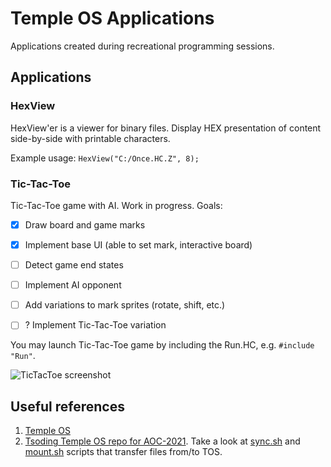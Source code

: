 # Temple OS Applications

Applications created during recreational programming sessions.

## Applications

### HexView

HexView'er is a viewer for binary files. Display HEX presentation of content
side-by-side with printable characters.

Example usage:
```HexView("C:/Once.HC.Z", 8);```

### Tic-Tac-Toe

Tic-Tac-Toe game with AI. Work in progress. Goals:
- [x] Draw board and game marks
- [x] Implement base UI (able to set mark, interactive board)
- [ ] Detect game end states
- [ ] Implement AI opponent
- [ ] Add variations to mark sprites (rotate, shift, etc.)

- [ ] ? Implement Tic-Tac-Toe variation

You may launch Tic-Tac-Toe game by including the Run.HC, e.g. `#include "Run"`.

![TicTacToe screenshot](/tictactoe.png?raw=true "Game screenshot")

## Useful references
1. [Temple OS](https://templeos.org/)
1. [Tsoding Temple OS repo for
   AOC-2021](https://gitlab.com/tsoding/aoc-2021/-/tree/master). Take a look at
   [sync.sh](https://gitlab.com/tsoding/aoc-2021/-/blob/master/sync.sh) and
   [mount.sh](https://gitlab.com/tsoding/aoc-2021/-/blob/master/mount.sh)
   scripts that transfer files from/to TOS.
